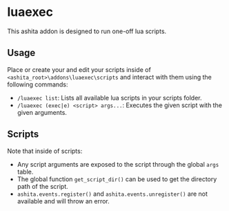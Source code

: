 # luaexec

This ashita addon is designed to run one-off lua scripts.

## Usage
Place or create your and edit your scripts inside of `<ashita_root>\addons\luaexec\scripts` and interact with them using the following commands:
* `/luaexec list`: Lists all available lua scripts in your scripts folder.
* `/luaexec (exec|e) <script> args...`: Executes the given script with the given arguments.

## Scripts
Note that inside of scripts:
* Any script arguments are exposed to the script through the global `args` table.
* The global function `get_script_dir()` can be used to get the directory path of the script.
* `ashita.events.register()` and `ashita.events.unregister()` are not available and will throw an error.

